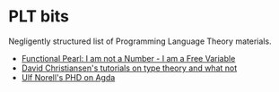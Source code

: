 # PLT bits

Negligently structured list of Programming Language Theory materials.

- [Functional Pearl: I am not a Number - I am a Free Variable](http://docshare02.docshare.tips/files/25357/253574595.pdf)
- [David Christiansen's tutorials on type theory and what not](http://www.davidchristiansen.dk/tutorials/)
- [Ulf Norell's PHD on Agda](http://www.cse.chalmers.se/~ulfn/papers/thesis.pdf)
